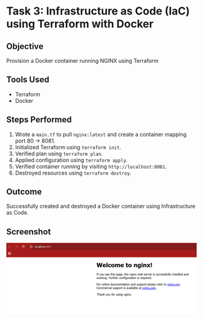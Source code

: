 # Task 3: Infrastructure as Code (IaC) using Terraform with Docker

## Objective
Provision a Docker container running NGINX using Terraform

## Tools Used
- Terraform
- Docker

## Steps Performed
1. Wrote a `main.tf` to pull `nginx:latest` and create a container mapping port 80 → 8081.
2. Initialized Terraform using `terraform init`.
3. Verified plan using `terraform plan`.
4. Applied configuration using `terraform apply`.
5. Verified container running by visiting `http://localhost:8081`.
6. Destroyed resources using `terraform destroy`.

## Outcome
Successfully created and destroyed a Docker container using Infrastructure as Code.

## Screenshot
![NGINX on localhost](screenshot.png)

